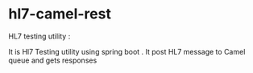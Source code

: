 # hl7-camel-rest

HL7 testing utility :

It is Hl7 Testing utility using spring boot . It post HL7 message to Camel queue and gets responses 
